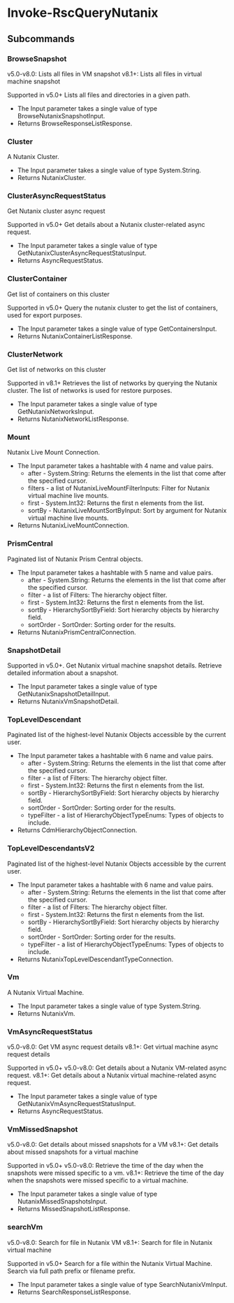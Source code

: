 # Invoke-RscQueryNutanix
## Subcommands
### BrowseSnapshot
v5.0-v8.0: Lists all files in VM snapshot
v8.1+: Lists all files in virtual machine snapshot

Supported in v5.0+
Lists all files and directories in a given path.

- The Input parameter takes a single value of type BrowseNutanixSnapshotInput.
- Returns BrowseResponseListResponse.
### Cluster
A Nutanix Cluster.

- The Input parameter takes a single value of type System.String.
- Returns NutanixCluster.
### ClusterAsyncRequestStatus
Get Nutanix cluster async request

Supported in v5.0+
Get details about a Nutanix cluster-related async request.

- The Input parameter takes a single value of type GetNutanixClusterAsyncRequestStatusInput.
- Returns AsyncRequestStatus.
### ClusterContainer
Get list of containers on this cluster

Supported in v5.0+
Query the nutanix cluster to get the list of containers, used for export purposes.

- The Input parameter takes a single value of type GetContainersInput.
- Returns NutanixContainerListResponse.
### ClusterNetwork
Get list of networks on this cluster

Supported in v8.1+
Retrieves the list of networks by querying the Nutanix cluster. The list of networks is used for restore purposes.

- The Input parameter takes a single value of type GetNutanixNetworksInput.
- Returns NutanixNetworkListResponse.
### Mount
Nutanix Live Mount Connection.

- The Input parameter takes a hashtable with 4 name and value pairs.
    - after - System.String: Returns the elements in the list that come after the specified cursor.
    - filters - a list of NutanixLiveMountFilterInputs: Filter for Nutanix virtual machine live mounts.
    - first - System.Int32: Returns the first n elements from the list.
    - sortBy - NutanixLiveMountSortByInput: Sort by argument for Nutanix virtual machine live mounts.
- Returns NutanixLiveMountConnection.
### PrismCentral
Paginated list of Nutanix Prism Central objects.

- The Input parameter takes a hashtable with 5 name and value pairs.
    - after - System.String: Returns the elements in the list that come after the specified cursor.
    - filter - a list of Filters: The hierarchy object filter.
    - first - System.Int32: Returns the first n elements from the list.
    - sortBy - HierarchySortByField: Sort hierarchy objects by hierarchy field.
    - sortOrder - SortOrder: Sorting order for the results.
- Returns NutanixPrismCentralConnection.
### SnapshotDetail
Supported in v5.0+. Get Nutanix virtual machine snapshot details.
 Retrieve detailed information about a snapshot.

- The Input parameter takes a single value of type GetNutanixSnapshotDetailInput.
- Returns NutanixVmSnapshotDetail.
### TopLevelDescendant
Paginated list of the highest-level Nutanix Objects accessible by the current user.

- The Input parameter takes a hashtable with 6 name and value pairs.
    - after - System.String: Returns the elements in the list that come after the specified cursor.
    - filter - a list of Filters: The hierarchy object filter.
    - first - System.Int32: Returns the first n elements from the list.
    - sortBy - HierarchySortByField: Sort hierarchy objects by hierarchy field.
    - sortOrder - SortOrder: Sorting order for the results.
    - typeFilter - a list of HierarchyObjectTypeEnums: Types of objects to include.
- Returns CdmHierarchyObjectConnection.
### TopLevelDescendantsV2
Paginated list of the highest-level Nutanix Objects accessible by the current user.

- The Input parameter takes a hashtable with 6 name and value pairs.
    - after - System.String: Returns the elements in the list that come after the specified cursor.
    - filter - a list of Filters: The hierarchy object filter.
    - first - System.Int32: Returns the first n elements from the list.
    - sortBy - HierarchySortByField: Sort hierarchy objects by hierarchy field.
    - sortOrder - SortOrder: Sorting order for the results.
    - typeFilter - a list of HierarchyObjectTypeEnums: Types of objects to include.
- Returns NutanixTopLevelDescendantTypeConnection.
### Vm
A Nutanix Virtual Machine.

- The Input parameter takes a single value of type System.String.
- Returns NutanixVm.
### VmAsyncRequestStatus
v5.0-v8.0: Get VM async request details
v8.1+: Get virtual machine async request details

Supported in v5.0+
v5.0-v8.0: Get details about a Nutanix VM-related async request.
v8.1+: Get details about a Nutanix virtual machine-related async request.

- The Input parameter takes a single value of type GetNutanixVmAsyncRequestStatusInput.
- Returns AsyncRequestStatus.
### VmMissedSnapshot
v5.0-v8.0: Get details about missed snapshots for a VM
v8.1+: Get details about missed snapshots for a virtual machine

Supported in v5.0+
v5.0-v8.0: Retrieve the time of the day when the snapshots were missed specific to a vm.
v8.1+: Retrieve the time of the day when the snapshots were missed specific to a virtual machine.

- The Input parameter takes a single value of type NutanixMissedSnapshotsInput.
- Returns MissedSnapshotListResponse.
### searchVm
v5.0-v8.0: Search for file in Nutanix VM
v8.1+: Search for file in Nutanix virtual machine

Supported in v5.0+
Search for a file within the Nutanix Virtual Machine. Search via full path prefix or filename prefix.

- The Input parameter takes a single value of type SearchNutanixVmInput.
- Returns SearchResponseListResponse.
